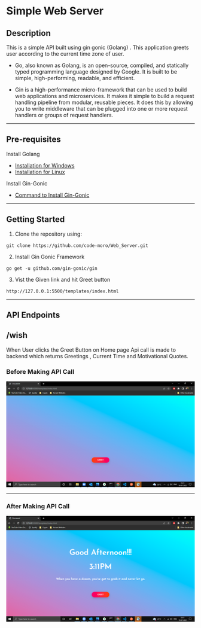 # Simple Web Server

## Description

This is a simple API built using gin gonic (Golang) . This application greets user according to the current time zone of user.
* Go, also known as Golang, is an open-source, compiled, and statically typed programming language designed by Google. It is built to be simple, high-performing, readable, and efficient.

* Gin is a high-performance micro-framework that can be used to build web applications and microservices. It makes it simple to build a request handling pipeline from modular, reusable pieces. It does this by allowing you to write middleware that can be plugged into one or more request handlers or groups of request handlers.

----

## Pre-requisites
 Install Golang
 * [Installation for Windows](https://go.dev/doc/install) 
 * [Installation for Linux](https://golangdocs.com/install-go-linux)

 Install Gin-Gonic 
 
 * [Command to Install Gin-Gonic](https://gin-gonic.com/docs/)


 ---
 ## Getting Started

 1. Clone the repository using:
 ```
 git clone https://github.com/code-moro/Web_Server.git
 ```
 2. Install Gin Gonic Framework
 ```
 go get -u github.com/gin-gonic/gin
 ```
 3. Vist the Given link and hit Greet button
```
http://127.0.0.1:5500/templates/index.html
```

---
## API Endpoints

## /wish 
  
 When User clicks the Greet Button on Home page Api call is made to backend which returns Greetings , Current Time and Motivational Quotes.
  
### Before Making API Call 
![Before Making API Call](one.png)

---
### After Making API Call

![Before Making API Call](two.png)


 